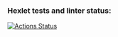### Hexlet tests and linter status:
[![Actions Status](https://github.com/Khimish009/frontend-project-lvl1/workflows/hexlet-check/badge.svg)](https://github.com/Khimish009/frontend-project-lvl1/actions)